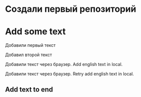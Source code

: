 # Создали первый репозиторий
# Add some text
Добавили первый  текст

Добавил второй текст

Добавили текст через браузер. Add english text in local.

Добавили текст через браузер. Retry add english text in local.

## Add text to end